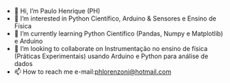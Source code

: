 - 👋 Hi, I’m Paulo Henrique (PH)
- 👀 I’m interested in Python Científico, Arduino & Sensores e Ensino de Física 
- 🌱 I’m currently learning Python Científico (Pandas, Numpy e Matplotlib) e Arduino
- 💞️ I’m looking to collaborate on Instrumentação no ensino de física (Práticas Experimentais) usando Arduino e Python para análise de dados 
- 📫 How to reach me e-mail:phlorenzoni@hotmail.com

<!---
phlorenzoni/phlorenzoni is a ✨ special ✨ repository because its `README.md` (this file) appears on your GitHub profile.
You can click the Preview link to take a look at your changes.
--->
